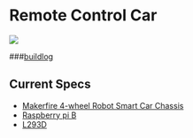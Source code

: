 # Remote Control Car
![](http://files.jackdwyer.org/2016_09_04-14:57:40.png)

###[buildlog](buildlog/BUILDLOG.md)

## Current Specs
- [Makerfire 4-wheel Robot Smart Car Chassis](https://www.amazon.com/gp/product/B00NAT3VF4)
- [Raspberry pi B](https://www.raspberrypi.org/)
- [L293D](http://www.ti.com/lit/ds/symlink/l293d.pdf)

